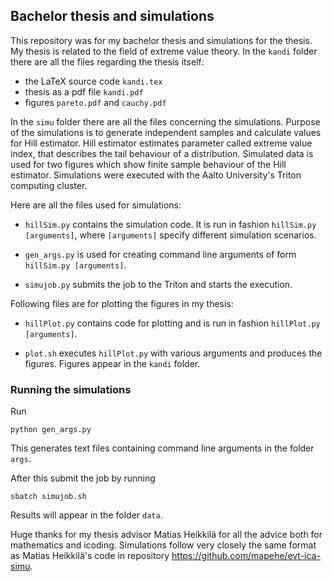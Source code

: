 ## Bachelor thesis and simulations
This repository was for my bachelor thesis and simulations for the  thesis. My thesis is related to the field of extreme value theory. In the `kandi` folder there are all the files regarding the thesis itself: 

- the LaTeX source code `kandi.tex` 
- thesis as a pdf file `kandi.pdf`
- figures `pareto.pdf` and `cauchy.pdf`

In the `simu` folder there are all the files concerning the simulations. Purpose of the simulations is to generate independent samples and calculate values for Hill estimator. Hill estimator estimates parameter called extreme value index, that describes the tail behaviour of a distribution. Simulated data is used for two figures which show finite sample behaviour of the Hill estimator. Simulations were executed with the Aalto University's Triton computing cluster.

Here are all the files used for simulations:

- `hillSim.py` contains the simulation code. It is run in fashion `hillSim.py [arguments]`, where `[arguments]` specify different simulation scenarios.

- `gen_args.py` is used for creating command line arguments of form `hillSim.py [arguments]`.

- `simujob.py` submits the job to the Triton and starts the execution.

Following files are for plotting the figures in my thesis:

- `hillPlot.py` contains code for plotting and is run in fashion `hillPlot.py [arguments]`.

- `plot.sh` executes `hillPlot.py` with various arguments and produces the figures. Figures appear in the `kandi` folder.


### Running the simulations

Run

```
python gen_args.py
```
This generates text files containing command line arguments in the folder `args`.

After this submit the job by running
```
sbatch simujob.sh
```
Results will appear in the folder `data`.

Huge thanks for my thesis advisor Matias Heikkilä for all the advice both for mathematics and icoding. Simulations follow very closely the same format as Matias Heikkilä's code in repository https://github.com/mapehe/evt-ica-simu.

